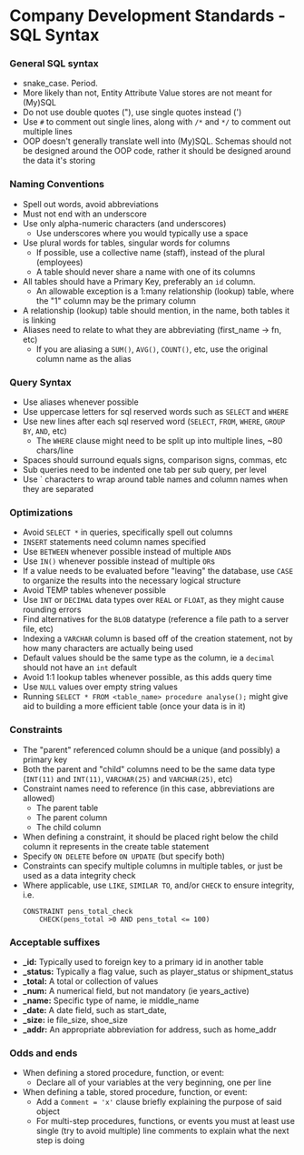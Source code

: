 # Company Development Standards - SQL Syntax

### General SQL syntax
* snake_case. Period.
* More likely than not, Entity Attribute Value stores are not meant for (My)SQL
* Do not use double quotes ("), use single quotes instead (')
* Use `#` to comment out single lines, along with `/*` and `*/` to comment out multiple lines
* OOP doesn't generally translate well into (My)SQL. Schemas should not be designed around the OOP code, rather it should be designed around the data it's storing

### Naming Conventions
* Spell out words, avoid abbreviations
* Must not end with an underscore
* Use only alpha-numeric characters (and underscores)
  * Use underscores where you would typically use a space
* Use plural words for tables, singular words for columns
  * If possible, use a collective name (staff), instead of the plural (employees)
  * A table should never share a name with one of its columns
* All tables should have a Primary Key, preferably an `id` column.
  * An allowable exception is a 1:many relationship (lookup) table, where the "1" column may be the primary column
* A relationship (lookup) table should mention, in the name, both tables it is linking
* Aliases need to relate to what they are abbreviating (first_name -> fn, etc)
  * If you are aliasing a `SUM()`, `AVG()`, `COUNT()`, etc, use the original column name as the alias

### Query Syntax
* Use aliases whenever possible
* Use uppercase letters for sql reserved words such as `SELECT` and `WHERE`
* Use new lines after each sql reserved word (`SELECT`, `FROM`, `WHERE`, `GROUP BY`, `AND`, etc)
  * The `WHERE` clause might need to be split up into multiple lines, ~80 chars/line
* Spaces should surround equals signs, comparison signs, commas, etc
* Sub queries need to be indented one tab per sub query, per level
* Use ` characters to wrap around table names and column names when they are separated

### Optimizations
* Avoid `SELECT *` in queries, specifically spell out columns
* `INSERT` statements need column names specified
* Use `BETWEEN` whenever possible instead of multiple `AND`s
* Use `IN()` whenever possible instead of multiple `OR`s
* If a value needs to be evaluated before "leaving" the database, use `CASE` to organize the results into the necessary logical structure
* Avoid TEMP tables whenever possible
* Use `INT` or `DECIMAL` data types over `REAL` or `FLOAT`, as they might cause rounding errors
* Find alternatives for the `BLOB` datatype (reference a file path to a server file, etc)
* Indexing a `VARCHAR` column is based off of the creation statement, not by how many characters are actually being used
* Default values should be the same type as the column, ie a `decimal` should not have an `int` default
* Avoid 1:1 lookup tables whenever possible, as this adds query time
* Use `NULL` values over empty string values
* Running `SELECT * FROM <table_name> procedure analyse();` might give aid to building a more efficient table (once your data is in it)

### Constraints
* The "parent" referenced column should be a unique (and possibly) a primary key
* Both the parent and "child" columns need to be the same data type (`INT(11)` and `INT(11)`, `VARCHAR(25)` and `VARCHAR(25)`, etc)
* Constraint names need to reference (in this case, abbreviations are allowed)
  * The parent table
  * The parent column
  * The child column
* When defining a constraint, it should be placed right below the child column it represents in the create table statement
* Specify `ON DELETE` before `ON UPDATE` (but specify both)
* Constraints can specify multiple columns in multiple tables, or just be used as a data integrity check
* Where applicable, use `LIKE`, `SIMILAR TO`, and/or `CHECK` to ensure integrity, i.e.
	```
	CONSTRAINT pens_total_check
		CHECK(pens_total >0 AND pens_total <= 100)
	```

### Acceptable suffixes
* **_id:** Typically used to foreign key to a primary id in another table
* **_status:** Typically a flag value, such as player_status or shipment_status
* **_total:** A total or collection of values
* **_num:** A numerical field, but not mandatory (ie years_active)
* **_name:** Specific type of name, ie middle_name
* **_date:** A date field, such as start_date,
* **_size:** ie file_size, shoe_size
* **_addr:** An appropriate abbreviation for address, such as home_addr

### Odds and ends
* When defining a stored procedure, function, or event:
  * Declare all of your variables at the very beginning, one per line
* When defining a table, stored procedure, function, or event:
  * Add a `Comment = 'x'` clause briefly explaining the purpose of said object
  * For multi-step procedures, functions, or events you must at least use single (try to avoid multiple) line comments to explain what the next step is doing
